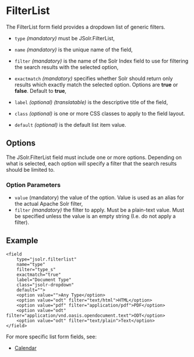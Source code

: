 # FilterList

The FilterList form field provides a dropdown list of generic filters.

* `type` _\(mandatory\)_ must be JSolr.FilterList,

* `name` _\(mandatory\)_ is the unique name of the field,

* `filter` _\(mandatory\)_ is the name of the Solr Index field to use for filtering the search results with the selected option,

* `exactmatch` _\(mandatory\)_ specifies whether Solr should return only results which exactly match the selected option. Options are **true** or **false**. Default to **true**,

* `label` _\(optional\)_ _\(translatable\)_ is the descriptive title of the field,

* `class` _\(optional\)_ is one or more CSS classes to apply to the field layout.

* `default` _\(optional\)_ is the default list item value.

## Options

The JSolr.FilterList field must include one or more options. Depending on what is selected, each option will specify a filter that the search results should be limited to.

### Option Parameters

* `value` \(mandatory\) the value of the option. Value is used as an alias for the actual Apache Solr filter,
* `filter` _\(mandatory\)_ the filter to apply. Must be a plain-text value. Must be specified unless the value is an empty string \(I.e. do not apply a filter\).

## Example

```
<field  
    type="jsolr.filterlist"  
    name="type"  
    filter="type_s"  
    exactmatch="true"  
    label="Document Type"  
    class="jsolr-dropdown"  
    default="">  
    <option value="">Any Type</option>  
    <option value="odt" filter="text/html">HTML</option>  
    <option value="pdf" filter="application/pdf">PDF</option>  
    <option value="odt" filter="application/vnd.oasis.opendocument.text">ODT</option>  
    <option value="odt" filter="text/plain">Text</option>  
</field>
```

For more specific list form fields, see:

* [Calendar](/calendartool.md)



